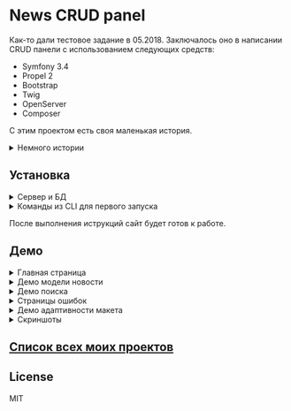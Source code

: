# News CRUD panel

Как-то дали тестовое задание в 05.2018. Заключалось оно в написании CRUD панели c использованием следующих средств:

 - Symfony 3.4
 - Propel 2
 - Bootstrap
 - Twig
 - OpenServer
 - Composer
 
 С этим проектом есть своя маленькая история.

<details>
  <summary>Немного истории</summary>
 
В общем что ни одного знакомого слова из списка требуемых технологий на тот момент времени в нём не было. Задание выполнил за 2 недели (1 неделю у меня отобрал Propel), а последующее собеседование провалил, но не из-за задания точно. 

В процессе выполнения задания всё прекрасно гуглилось, находилось. Курсы, видео, статьи не были проблемой. Ко всему используемому инструменту у меня не было притензий, кроме Propel.

Самым не приятным в проекте был Propel, так как я потратил неделю на генерацию моделей (эта операция обычно занимает максимум 10 минут в зависимости от сложности модели и желаемых фикстур), я впервые так сильно не взлюбил какой-то инструмент разработки (прям несовместимость какая-то чудовищная). В период написания было видно, что сообщество Propel ослабело, потому что проиграло войну за orm по-умолчанию в Symfony. В следствии чего материал по нему успел протухнуть, курсы или видеоролики по нему не записывали (Doctrine победил в 3-ьей версии Symfony), а опыта работы с подобным у меня не было. 
</details> 

## Установка

<details>
 <summary>Сервер и БД</summary>
 
 1. Конфиг Apache сервера из OpenServer
 
 ```
 <VirtualHost *:%httpport%>
   DocumentRoot    "%hostdir%/web"
   ServerName      "%host%"
   ServerAlias     "%host%" %aliases%
   ScriptAlias     /cgi-bin/ "%hostdir%/cgi-bin/"
 </VirtualHost>
 ```
 
2. Данные для подключения к БД проверьте в app/config/config.yml (c строки 47 нужные данные) 
</details> 


<details>
 <summary>Команды из CLI для первого запуска</summary>
 
1.Установите пакеты: 
```php
composer install
```
2. Импортируйте sql dump из app/propel/sql/news.sql (предполагается что БД будет называться news, а таблица article с определёнными полями).

3. Заполнение БД фейковыми данными делается командой :

```php
php  bin/console propel:fixtures:load
```

</details> 

После выполнения иструкций сайт будет готов к работе.

 
 ## Демо
 
 <details>
 <summary>Главная страница</summary>
 
![index demo][IndexDemo] 
</details> 

 <details>
 <summary>Демо модели новости</summary>
 
![edit deletedetail news][EditDeleteDetailNews] 
</details> 

 <details>
 <summary>Демо поиска</summary>
 
 Поиск упрощённый, по полному совпадению.
 
![search demo][SearchDemo] 
</details> 


 <details>
 <summary>Страницы ошибок</summary>
 
![error demo][ErrorDemo] 
</details> 

 <details>
 <summary>Демо адаптивности макета</summary>
 
![adaprive demo][AdapativeDemo] 
</details> 

 <details>
 <summary>Скриншоты</summary>
 
![screen 1][Screen1] 
![screen 2][Screen2] 
![screen 3][Screen3] 
![screen 4][Screen4] 
![screen 5][Screen5] 
![screen 6][Screen6] 
![screen 7][Screen7] 
![screen 8][Screen8] 
![screen 9][Screen9] 
![screen 10][Screen10] 
</details> 

## [Список всех моих проектов][ListAllMyProject]

License
----
MIT

[ListAllMyProject]:<https://github.com/iebrosalin/all_public_projects>


[IndexDemo]:<https://github.com/iebrosalin/public_web/blob/backend/symphony/news_crud_panel/descriptions/gif/index_demo.gif>
[EditDeleteDetailProduct]:<https://github.com/iebrosalin/public_web/blob/backend/symphony/news_crud_panel/descriptions/gif/edit_delete_detail_demo.gif>
[SearchDemo]:<https://github.com/iebrosalin/public_web/blob/backend/symphony/news_crud_panel/descriptions/gif/search_demo.gif>
[ErrorDemo]:<https://github.com/iebrosalin/public_web/blob/backend/symphony/news_crud_panel/descriptions/gif/demo_error.gif>
[AdapativeDemo]:<https://github.com/iebrosalin/public_web/blob/backend/symphony/news_crud_panel/descriptions/gif/adaprive_demo.gif>

[Screen1]:<https://github.com/iebrosalin/public_web/blob/backend/symphony/news_crud_panel/descriptions/screens/1.png>
[Screen2]:<https://github.com/iebrosalin/public_web/blob/backend/symphony/news_crud_panel/descriptions/screens/2.png>
[Screen3]:<https://github.com/iebrosalin/public_web/blob/backend/symphony/news_crud_panel/descriptions/screens/3.png>
[Screen4]:<https://github.com/iebrosalin/public_web/blob/backend/symphony/news_crud_panel/descriptions/screens/4.png>
[Screen5]:<https://github.com/iebrosalin/public_web/blob/backend/symphony/news_crud_panel/descriptions/screens/5.png>
[Screen6]:<https://github.com/iebrosalin/public_web/blob/backend/symphony/news_crud_panel/descriptions/screens/6.png>
[Screen7]:<https://github.com/iebrosalin/public_web/blob/backend/symphony/news_crud_panel/descriptions/screens/7.png>
[Screen8]:<https://github.com/iebrosalin/public_web/blob/backend/symphony/news_crud_panel/descriptions/screens/8.png>
[Screen9]:<https://github.com/iebrosalin/public_web/blob/backend/symphony/news_crud_panel/descriptions/screens/9.png>
[Screen10]:<https://github.com/iebrosalin/public_web/blob/backend/symphony/news_crud_panel/descriptions/screens/10.png>
